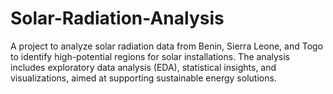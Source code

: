 # Solar-Radiation-Analysis
A project to analyze solar radiation data from Benin, Sierra Leone, and Togo to identify high-potential regions for solar installations. The analysis includes exploratory data analysis (EDA), statistical insights, and visualizations, aimed at supporting sustainable energy solutions.
